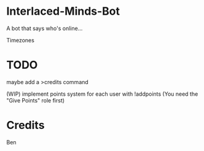 # Interlaced-Minds-Bot
A bot that says who's online...

Timezones

# TODO
maybe add a >credits command

(WIP) implement points system for each user with !addpoints (You need the "Give Points" role first)

# Credits
Ben

